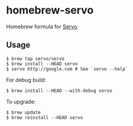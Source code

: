 homebrew-servo
===============

Homebrew formula for [Servo](http://servo.org).

## Usage

    $ brew tap servo/servo
    $ brew install --HEAD servo
    $ servo http://google.com # See `servo --help`

For debug build:

    $ brew install --HEAD --with-debug servo

To upgrade:

    $ brew update
    $ brew reinstall --HEAD servo
